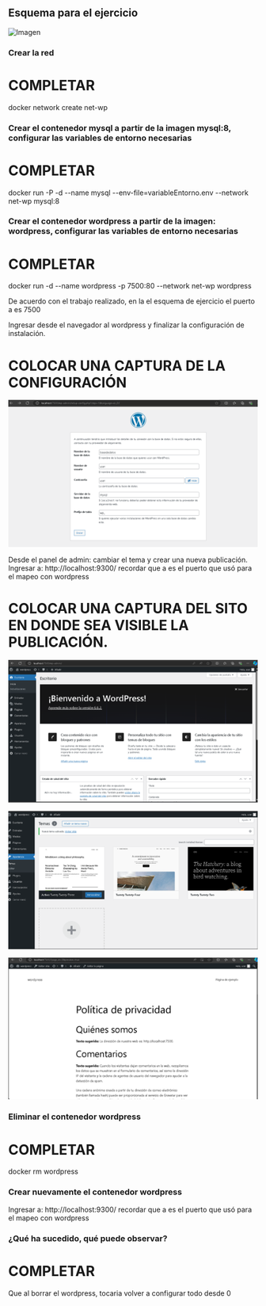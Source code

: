 ## Esquema para el ejercicio
![Imagen](img/esquema-ejercicio5.PNG)

### Crear la red
# COMPLETAR

docker network create net-wp


### Crear el contenedor mysql a partir de la imagen mysql:8, configurar las variables de entorno necesarias
# COMPLETAR

docker run -P -d --name mysql --env-file=variableEntorno.env --network net-wp mysql:8

### Crear el contenedor wordpress a partir de la imagen: wordpress, configurar las variables de entorno necesarias
# COMPLETAR

docker run -d --name wordpress -p 7500:80 --network net-wp wordpress

De acuerdo con el trabajo realizado, en la el esquema de ejercicio el puerto a es 7500

Ingresar desde el navegador al wordpress y finalizar la configuración de instalación.
# COLOCAR UNA CAPTURA DE LA CONFIGURACIÓN

![Imagen](img/configuracion.PNG)


Desde el panel de admin: cambiar el tema y crear una nueva publicación.
Ingresar a: http://localhost:9300/ 
recordar que a es el puerto que usó para el mapeo con wordpress
# COLOCAR UNA CAPTURA DEL SITO EN DONDE SEA VISIBLE LA PUBLICACIÓN.

![Imagen](img/wordpress.PNG)

![Imagen](img/tema.PNG)

![Imagen](img/pagina.PNG)

### Eliminar el contenedor wordpress
# COMPLETAR

docker rm wordpress

### Crear nuevamente el contenedor wordpress
Ingresar a: http://localhost:9300/ 
recordar que a es el puerto que usó para el mapeo con wordpress

### ¿Qué ha sucedido, qué puede observar?
# COMPLETAR

Que al borrar el wordpress, tocaria volver a configurar todo desde 0





